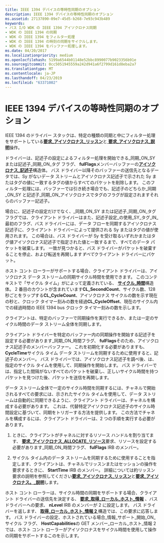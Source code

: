 ```yaml
---
title: IEEE 1394 デバイスの等時性同期のオプション
description: IEEE 1394 デバイスの等時性同期のオプション
ms.assetid: 27137890-09e7-45d5-b268-7e93c943b489
keywords:
- バス I/O WDK の IEEE 1394 アイソクロナス同期
- WDK の IEEE 1394 の同期
- WDK の IEEE 1394 をフィルター処理
- WDK の IEEE 1394 の時刻の同期をサイクルします。
- WDK の IEEE 1394 をバッファー処理します。
ms.date: 04/20/2017
ms.localizationpriority: medium
ms.openlocfilehash: 5199a6544b01148e52bbc8990077b9023356b91e
ms.sourcegitcommit: 0cc5051945559a242d941a6f2799d161d8eba2a7
ms.translationtype: MT
ms.contentlocale: ja-JP
ms.lasthandoff: 04/23/2019
ms.locfileid: "63371002"
---
```

# <a name="isochronous-synchronization-options-for-ieee-1394-devices"></a>IEEE 1394 デバイスの等時性同期のオプション





IEEE 1394 のドライバー スタックは、特定の種類の同期と中にフィルター処理をサポートしている[**要求\_アイソクロナス\_リッスン**](https://msdn.microsoft.com/library/windows/hardware/ff537655)と[ **要求\_アイソクロナス\_説明**](https://msdn.microsoft.com/library/windows/hardware/ff537660)操作。

ドライバーは、記述子の設定によるフィルター処理を開始できる\_同期\_ON\_SY または記述子\_同期\_ON\_タグ フラグ、 **fulFlags**メンバーバッファーの[**アイソクロナス\_記述子**](https://msdn.microsoft.com/library/windows/hardware/ff537401)構造体。 バス ドライバー以降そのバッファーの送信先となるデータでは、Sy がないデータ ストリームとアイソクロナス記述子で示された Sy またはタグの値に一致するタグの値からすべてのパケットを削除します。 このフィルター処理には、バッファーでは引き続き場合でも、記述子のどちらか\_同期\_ON\_SY と記述子\_同期\_ON\_アイソクロナスでタグのフラグが設定されますそれらのバッファー記述子。

場合に、記述子の設定だけでなく、\_同期\_ON\_SY または記述子\_同期\_ON\_タグ フラグでは、クライアント ドライバーはまた、記述子設定\_の使用\_SY\_タグ\_IN\_最初のフラグ、バス ドライバーには、データ フローを同期するアイソクロナス記述子に、クライアント ドライバーによって提供される Sy またはタグの値が使用されます。 この場合は、バス ドライバーが Sy を受け取るいずれかまたはタグ値アイソクロナス記述子で指定された値と一致するまで、すべてのデータ パケットを破棄します。 一致が見つかると、バス ドライバーがパケットを破棄することを停止、および転送を再開します*すべて*クライアント ドライバーにパケット。

ホスト コント ローラーがサポートする場合、クライアント ドライバーは、アイソクロナス データ ストリームの同期サイクル時間を使用できます。 このコンテキストで「サイクル タイム」がによって定義されている、 [**サイクル\_時間**](https://msdn.microsoft.com/library/windows/hardware/ff537067)構造体。 2 番目のカウントが含まれています**CL\_SecondCount**、サイクル数、128 秒ごとをラップする**CL\_CycleCount**、アイソクロナス サイクルの数を示す現在の秒と、クロック タイマー刻みの数を経過**CL\_CycleOffset**、現在のサイクル内での経過時間の IEEE 1394 bus クロック タイマー刻みの数を示します。

クライアントは、特定のバッファーで同期操作を実行できるか、または一定のサイクル時間のデータ ストリーム全体を同期します。

クライアント ドライバーを特定のバッファー内の同期操作を開始する記述子を設定する必要があります\_同期\_ON\_時間フラグ、 **fulFlags**そのため、アイソクロナス記述子のメンバーバッファー。 これを初期化する必要がありますも、 **CycleTime**サイクル タイム データ ストリームを同期するために使用すると、記述子のメンバー。 バス ドライバーでは、アイソクロナス記述子を調べ後、は、指定のサイクル タイムを使用して、同期操作を開始します。 バス ドライバーでは、指定した間隔がないすべてのパケットを破棄し、正しいサイクル時間を持つパケットを見つけた後、パケットを送信を再開します。

データ ストリーム全体で一定のサイクル時間を同期するには、チャネルで開始されるすべての要求には、示されたサイクル タイムを使用して、データ ストリームは自動的に同期できるように、クライアント ドライバーは、チャネルを構成する必要があります。 これは、代替特定アイソクロナス記述子のサイクル時間設定に基づいて、同期をトリガーする方法を提供します。 この方法でチャネルを構成するには、クライアント ドライバーは、2 つの手順を実行する必要があります。

1.  ときに、クライアントがチャネルに対するリソース ハンドルを割り当てます、 [**要求\_アイソクロナス\_ALLOCATE\_リソース**](https://msdn.microsoft.com/library/windows/hardware/ff537649)要求、リソースを設定する必要があります\_同期\_ON\_時間フラグ、 **fulFlags** IRB のメンバー。

2.  サイクル タイム内のデータ ストリームを同期するために使用することを指定します、クライアントは、チャネルでリッスンまたはセッションの操作を要求するときに、 **StartTime** IRB のメンバー。 詳細については約リッスン要求の説明を参照してください[**要求\_アイソクロナス\_リッスン**](https://msdn.microsoft.com/library/windows/hardware/ff537655)と[**要求\_アイソクロナス。\_説明**](https://msdn.microsoft.com/library/windows/hardware/ff537660)します。

ホスト コント ローラーは、サイクル時間の同期をサポートする場合、クライアント ドライバーの送信先を決定する、 [**要求\_取得\_ローカル\_ホスト\_情報**](https://msdn.microsoft.com/library/windows/hardware/ff537644) 、バス ドライバーへの要求、 **nLevel** IRB のメンバーが 2 に設定します。 バス ドライバーを返します、 [**取得\_ローカル\_ホスト\_情報 2** ](https://msdn.microsoft.com/library/windows/hardware/ff537147)構造では、この要求に応答します。 バス ドライバーの設定、ホストされている場合\_情報\_サポート\_開始\_ON\_サイクル フラグ、 **HostCapabilities**の GET メンバー\_ローカル\_ホスト\_情報 2 では、ホスト コント ローラーがアイソクロナスをサイクル時間を使用して操作の同期をサポートするこのを示します。

 

 




